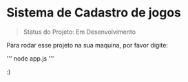<h1>Sistema de Cadastro de jogos</h1>

> Status do Projeto: Em Desenvolvimento

Para rodar esse projeto na sua maquina, por favor digite:

'''
node app.js
'''

:)
